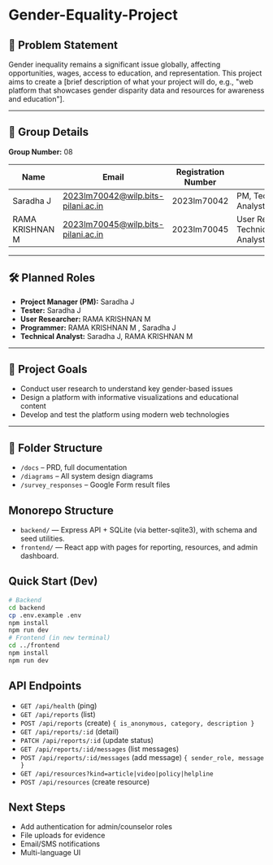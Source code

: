 # Gender-Equality-Project

## 🌟 Problem Statement
Gender inequality remains a significant issue globally, affecting opportunities, wages, access to education, and representation. This project aims to create a [brief description of what your project will do, e.g., "web platform that showcases gender disparity data and resources for awareness and education"].

---

## 👥 Group Details

**Group Number:** 08

| Name         | Email                   | Registration Number | Roles                              |
|--------------|-------------------------|---------------------|-------------------------------------|
| Saradha J            | 2023lm70042@wilp.bits-pilani.ac.in| 2023lm70042      | PM, Technical Analyst,Tester                         |
| RAMA KRISHNAN M      | 2023lm70045@wilp.bits-pilani.ac.in| 2023lm70045      | User Researcher, Technical Analyst,Programmer        |



---

## 🛠️ Planned Roles

- **Project Manager (PM):** Saradha J
- **Tester:** Saradha J
- **User Researcher:** RAMA KRISHNAN M 
- **Programmer:** RAMA KRISHNAN M , Saradha J
- **Technical Analyst:** Saradha J, RAMA KRISHNAN M

---

## 📌 Project Goals

- Conduct user research to understand key gender-based issues
- Design a platform with informative visualizations and educational content
- Develop and test the platform using modern web technologies

---

## 📁 Folder Structure

- `/docs` – PRD, full documentation
- `/diagrams` – All system design diagrams 
- `/survey_responses` – Google Form result files

 ## Monorepo Structure
- `backend/` — Express API + SQLite (via better-sqlite3), with schema and seed utilities.
- `frontend/` — React app with pages for reporting, resources, and admin dashboard.

## Quick Start (Dev)
```bash
# Backend
cd backend
cp .env.example .env
npm install
npm run dev
# Frontend (in new terminal)
cd ../frontend
npm install
npm run dev
```

## API Endpoints
- `GET /api/health` (ping)
- `GET /api/reports` (list)
- `POST /api/reports` (create) `{ is_anonymous, category, description }`
- `GET /api/reports/:id` (detail)
- `PATCH /api/reports/:id` (update status)
- `GET /api/reports/:id/messages` (list messages)
- `POST /api/reports/:id/messages` (add message) `{ sender_role, message }`
- `GET /api/resources?kind=article|video|policy|helpline`
- `POST /api/resources` (create resource)

## Next Steps
- Add authentication for admin/counselor roles
- File uploads for evidence
- Email/SMS notifications
- Multi-language UI

